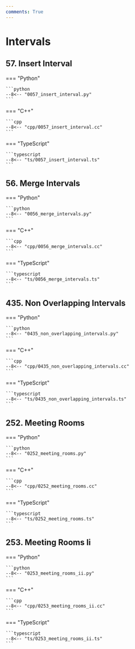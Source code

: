 ```yaml
---
comments: True
---
```


# Intervals

## 57. Insert Interval

=== "Python"

    ```python
    --8<-- "0057_insert_interval.py"
    ```

=== "C++"

    ```cpp
    --8<-- "cpp/0057_insert_interval.cc"
    ```

=== "TypeScript"

    ```typescript
    --8<-- "ts/0057_insert_interval.ts"
    ```

## 56. Merge Intervals

=== "Python"

    ```python
    --8<-- "0056_merge_intervals.py"
    ```

=== "C++"

    ```cpp
    --8<-- "cpp/0056_merge_intervals.cc"
    ```

=== "TypeScript"

    ```typescript
    --8<-- "ts/0056_merge_intervals.ts"
    ```

## 435. Non Overlapping Intervals

=== "Python"

    ```python
    --8<-- "0435_non_overlapping_intervals.py"
    ```

=== "C++"

    ```cpp
    --8<-- "cpp/0435_non_overlapping_intervals.cc"
    ```

=== "TypeScript"

    ```typescript
    --8<-- "ts/0435_non_overlapping_intervals.ts"
    ```

## 252. Meeting Rooms

=== "Python"

    ```python
    --8<-- "0252_meeting_rooms.py"
    ```

=== "C++"

    ```cpp
    --8<-- "cpp/0252_meeting_rooms.cc"
    ```

=== "TypeScript"

    ```typescript
    --8<-- "ts/0252_meeting_rooms.ts"
    ```

## 253. Meeting Rooms Ii

=== "Python"

    ```python
    --8<-- "0253_meeting_rooms_ii.py"
    ```

=== "C++"

    ```cpp
    --8<-- "cpp/0253_meeting_rooms_ii.cc"
    ```

=== "TypeScript"

    ```typescript
    --8<-- "ts/0253_meeting_rooms_ii.ts"
    ```
